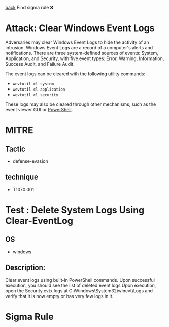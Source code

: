 
[back](../index.md)
Find sigma rule :x: 

# Attack: Clear Windows Event Logs 

Adversaries may clear Windows Event Logs to hide the activity of an intrusion. Windows Event Logs are a record of a computer's alerts and notifications. There are three system-defined sources of events: System, Application, and Security, with five event types: Error, Warning, Information, Success Audit, and Failure Audit.

The event logs can be cleared with the following utility commands:

* <code>wevtutil cl system</code>
* <code>wevtutil cl application</code>
* <code>wevtutil cl security</code>

These logs may also be cleared through other mechanisms, such as the event viewer GUI or [PowerShell](https://attack.mitre.org/techniques/T1059/001).

# MITRE
## Tactic
  - defense-evasion


## technique
  - T1070.001


# Test : Delete System Logs Using Clear-EventLog
## OS
  - windows


## Description:
Clear event logs using built-in PowerShell commands.
Upon successful execution, you should see the list of deleted event logs
Upon execution, open the Security.evtx logs at C:\Windows\System32\winevt\Logs and verify that it is now empty or has very few logs in it.


# Sigma Rule

